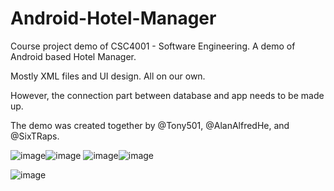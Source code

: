 # Android-Hotel-Manager
Course project demo of CSC4001 - Software Engineering. A demo of Android based Hotel Manager.

Mostly XML files and UI design. All on our own.

However, the connection part between database and app needs to be made up.

The demo was created together by @Tony501, @AlanAlfredHe, and @SixTRaps.

![image](https://github.com/SixTRaps/Android-Hotel-Manager/blob/master/images/19291557053875_.pic_hd.jpg)![image](https://github.com/SixTRaps/Android-Hotel-Manager/blob/master/images/19311557053961_.pic_hd.jpg)
![image](https://github.com/SixTRaps/Android-Hotel-Manager/blob/master/images/19331557054037_.pic_hd.jpg)![image](https://github.com/SixTRaps/Android-Hotel-Manager/blob/master/images/19351557054168_.pic_hd.jpg)

![image](https://github.com/SixTRaps/Android-Hotel-Manager/blob/master/images/19361557054178_.pic_hd.jpg)
